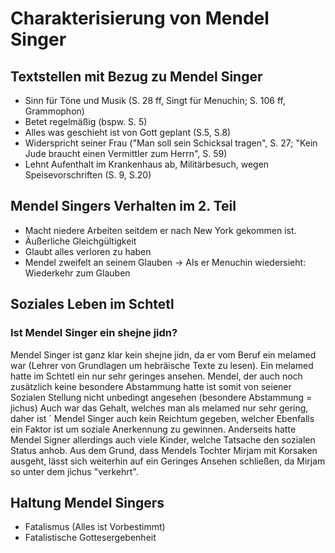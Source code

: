 Charakterisierung von Mendel Singer
===================================

Textstellen mit Bezug zu Mendel Singer
--------------------------------------

-   Sinn für Töne und Musik (S. 28 ff, Singt für Menuchin; S. 106 ff,
    Grammophon)
-   Betet regelmäßig (bspw. S. 5)
-   Alles was geschieht ist von Gott geplant (S.5, S.8)
-   Widerspricht seiner Frau ("Man soll sein Schicksal tragen", S. 27;
    "Kein Jude braucht einen Vermittler zum Herrn", S. 59)
-   Lehnt Aufenthalt im Krankenhaus ab, Militärbesuch, wegen
    Speisevorschriften (S. 9, S.20)

Mendel Singers Verhalten im 2. Teil
-----------------------------------

-   Macht niedere Arbeiten seitdem er nach New York gekommen ist.
-   Äußerliche Gleichgültigkeit
-   Glaubt alles verloren zu haben
-   Mendel zweifelt an seinem Glauben → Als er Menuchin wiedersieht:
    Wiederkehr zum Glauben

Soziales Leben im Schtetl
-------------------------

### Ist Mendel Singer ein shejne jidn?

Mendel Singer ist ganz klar kein shejne jidn, da er vom Beruf ein
melamed war (Lehrer von Grundlagen um hebräische Texte zu lesen). Ein
melamed hatte im Schtetl ein nur sehr geringes ansehen. Mendel, der auch
noch zusätzlich keine besondere Abstammung hatte ist somit von seiener
Sozialen Stellung nicht unbedingt angesehen (besondere Abstammung =
jichus) Auch war das Gehalt, welches man als melamed nur sehr gering,
daher ist ´ Mendel Singer auch kein Reichtum gegeben, welcher Ebenfalls
ein Faktor ist um soziale Anerkennung zu gewinnen. Anderseits hatte
Mendel Signer allerdings auch viele Kinder, welche Tatsache den sozialen
Status anhob. Aus dem Grund, dass Mendels Tochter Mirjam mit Korsaken
ausgeht, lässt sich weiterhin auf ein Geringes Ansehen schließen, da
Mirjam so unter dem jichus "verkehrt".

Haltung Mendel Singers
----------------------

-   Fatalismus (Alles ist Vorbestimmt)
-   Fatalistische Gottesergebenheit

